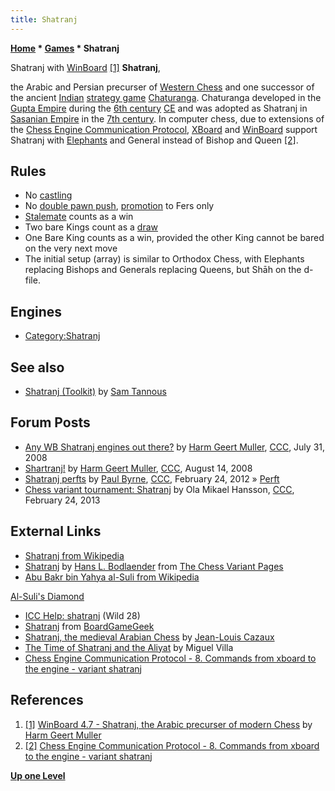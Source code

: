 ```yaml
---
title: Shatranj
---
```

**[Home](Home "Home") \* [Games](Games "Games") \* Shatranj**



 [](http://hgm.nubati.net/) Shatranj with [WinBoard](WinBoard "WinBoard") <a id="cite-note-1" href="#cite-ref-1">[1]</a> 
**Shatranj**,  

the Arabic and Persian precurser of [Western Chess](Chess "Chess") and one successor of the ancient [Indian](https://en.wikipedia.org/wiki/Indian_subcontinent) [strategy game](https://en.wikipedia.org/wiki/Abstract_strategy_game) [Chaturanga](https://en.wikipedia.org/wiki/Chaturanga). Chaturanga developed in the [Gupta Empire](https://en.wikipedia.org/wiki/Gupta_Empire) during the [6th century](https://en.wikipedia.org/wiki/6th_century) [CE](https://en.wikipedia.org/wiki/Common_Era) and was adopted as Shatranj in [Sasanian Empire](https://en.wikipedia.org/wiki/Sasanian_Empire) in the [7th century](https://en.wikipedia.org/wiki/7th_century). In computer chess, due to extensions of the [Chess Engine Communication Protocol](Chess_Engine_Communication_Protocol "Chess Engine Communication Protocol"), [XBoard](XBoard "XBoard") and [WinBoard](WinBoard "WinBoard") support Shatranj with [Elephants](https://en.wikipedia.org/wiki/Alfil_%28chess%29) and General instead of Bishop and Queen <a id="cite-note-2" href="#cite-ref-2">[2]</a>. 



## Rules


* No [castling](Castling "Castling")
* No [double pawn push](Pawn_Push#DoublePush "Pawn Push"), [promotion](Promotions "Promotions") to Fers only
* [Stalemate](Stalemate "Stalemate") counts as a win
* Two bare Kings count as a [draw](Draw "Draw")
* One Bare King counts as a win, provided the other King cannot be bared on the very next move
* The initial setup (array) is similar to Orthodox Chess, with Elephants replacing Bishops and Generals replacing Queens, but Shāh on the d-file.


## Engines


* [Category:Shatranj](Category:Shatranj "Category:Shatranj")


## See also


* [Shatranj (Toolkit)](Shatranj_(Toolkit) "Shatranj (Toolkit)") by [Sam Tannous](Sam_Tannous "Sam Tannous")


## Forum Posts


* [Any WB Shatranj engines out there?](http://www.talkchess.com/forum/viewtopic.php?t=22728) by [Harm Geert Muller](Harm_Geert_Muller "Harm Geert Muller"), [CCC](CCC "CCC"), July 31, 2008
* [Shartranj!](http://www.talkchess.com/forum/viewtopic.php?t=22987) by [Harm Geert Muller](Harm_Geert_Muller "Harm Geert Muller"), [CCC](CCC "CCC"), August 14, 2008
* [Shatranj perfts](http://www.talkchess.com/forum/viewtopic.php?t=42600) by [Paul Byrne](index.php?title=Paul_Byrne&action=edit&redlink=1 "Paul Byrne (page does not exist)"), [CCC](CCC "CCC"), February 24, 2012 » [Perft](Perft "Perft")
* [Chess variant tournament: Shatranj](http://www.talkchess.com/forum/viewtopic.php?t=47314) by Ola Mikael Hansson, [CCC](CCC "CCC"), February 24, 2013


## External Links


* [Shatranj from Wikipedia](https://en.wikipedia.org/wiki/Shatranj)
* [Shatranj](http://www.chessvariants.org/historic.dir/shatranj.html) by [Hans L. Bodlaender](https://en.wikipedia.org/wiki/Hans_L._Bodlaender) from [The Chess Variant Pages](http://www.chessvariants.org/)
* [Abu Bakr bin Yahya al-Suli from Wikipedia](https://en.wikipedia.org/wiki/Abu_Bakr_bin_Yahya_al-Suli)


 [Al-Suli's Diamond](https://en.wikipedia.org/wiki/Abu_Bakr_bin_Yahya_al-Suli#Al-Suli.27s_Diamond)
* [ICC Help: shatranj](http://www6.chessclub.com/help/shatranj) (Wild 28)
* [Shatranj](http://www.boardgamegeek.com/boardgame/26064/shatranj) from [BoardGameGeek](https://en.wikipedia.org/wiki/BoardGameGeek)
* [Shatranj, the medieval Arabian Chess](http://history.chess.free.fr/shatranj.htm) by [Jean-Louis Cazaux](http://history.chess.free.fr/)
* [The Time of Shatranj and the Aliyat](http://www.schemingmind.com/journalarticle.aspx?article_id=3&page=1) by Miguel Villa
* [Chess Engine Communication Protocol - 8. Commands from xboard to the engine - variant shatranj](http://home.hccnet.nl/h.g.muller/engine-intf.html#8)


## References


1. <a id="cite-ref-1" href="#cite-note-1">[1]</a> [WinBoard 4.7 - Shatranj, the Arabic precurser of modern Chess](http://hgm.nubati.net/) by [Harm Geert Muller](Harm_Geert_Muller "Harm Geert Muller")
2. <a id="cite-ref-2" href="#cite-note-2">[2]</a> [Chess Engine Communication Protocol - 8. Commands from xboard to the engine - variant shatranj](http://home.hccnet.nl/h.g.muller/engine-intf.html#8)

**[Up one Level](Games "Games")**







 
